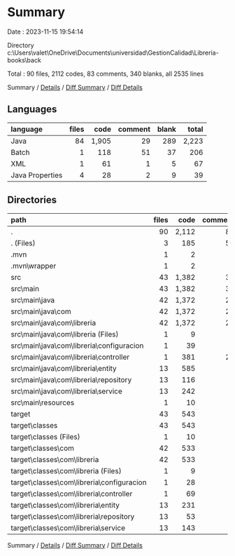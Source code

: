 # Summary

Date : 2023-11-15 19:54:14

Directory c:\\Users\\valet\\OneDrive\\Documents\\universidad\\GestionCalidad\\Libreria-books\\back

Total : 90 files,  2112 codes, 83 comments, 340 blanks, all 2535 lines

Summary / [Details](details.md) / [Diff Summary](diff.md) / [Diff Details](diff-details.md)

## Languages
| language | files | code | comment | blank | total |
| :--- | ---: | ---: | ---: | ---: | ---: |
| Java | 84 | 1,905 | 29 | 289 | 2,223 |
| Batch | 1 | 118 | 51 | 37 | 206 |
| XML | 1 | 61 | 1 | 5 | 67 |
| Java Properties | 4 | 28 | 2 | 9 | 39 |

## Directories
| path | files | code | comment | blank | total |
| :--- | ---: | ---: | ---: | ---: | ---: |
| . | 90 | 2,112 | 83 | 340 | 2,535 |
| . (Files) | 3 | 185 | 52 | 42 | 279 |
| .mvn | 1 | 2 | 0 | 1 | 3 |
| .mvn\\wrapper | 1 | 2 | 0 | 1 | 3 |
| src | 43 | 1,382 | 30 | 292 | 1,704 |
| src\\main | 43 | 1,382 | 30 | 292 | 1,704 |
| src\\main\\java | 42 | 1,372 | 29 | 288 | 1,689 |
| src\\main\\java\\com | 42 | 1,372 | 29 | 288 | 1,689 |
| src\\main\\java\\com\\libreria | 42 | 1,372 | 29 | 288 | 1,689 |
| src\\main\\java\\com\\libreria (Files) | 1 | 9 | 0 | 5 | 14 |
| src\\main\\java\\com\\libreria\\configuracion | 1 | 39 | 0 | 4 | 43 |
| src\\main\\java\\com\\libreria\\controller | 1 | 381 | 29 | 38 | 448 |
| src\\main\\java\\com\\libreria\\entity | 13 | 585 | 0 | 77 | 662 |
| src\\main\\java\\com\\libreria\\repository | 13 | 116 | 0 | 58 | 174 |
| src\\main\\java\\com\\libreria\\service | 13 | 242 | 0 | 106 | 348 |
| src\\main\\resources | 1 | 10 | 1 | 4 | 15 |
| target | 43 | 543 | 1 | 5 | 549 |
| target\\classes | 43 | 543 | 1 | 5 | 549 |
| target\\classes (Files) | 1 | 10 | 1 | 4 | 15 |
| target\\classes\\com | 42 | 533 | 0 | 1 | 534 |
| target\\classes\\com\\libreria | 42 | 533 | 0 | 1 | 534 |
| target\\classes\\com\\libreria (Files) | 1 | 9 | 0 | 0 | 9 |
| target\\classes\\com\\libreria\\configuracion | 1 | 28 | 0 | 0 | 28 |
| target\\classes\\com\\libreria\\controller | 1 | 69 | 0 | 1 | 70 |
| target\\classes\\com\\libreria\\entity | 13 | 231 | 0 | 0 | 231 |
| target\\classes\\com\\libreria\\repository | 13 | 53 | 0 | 0 | 53 |
| target\\classes\\com\\libreria\\service | 13 | 143 | 0 | 0 | 143 |

Summary / [Details](details.md) / [Diff Summary](diff.md) / [Diff Details](diff-details.md)